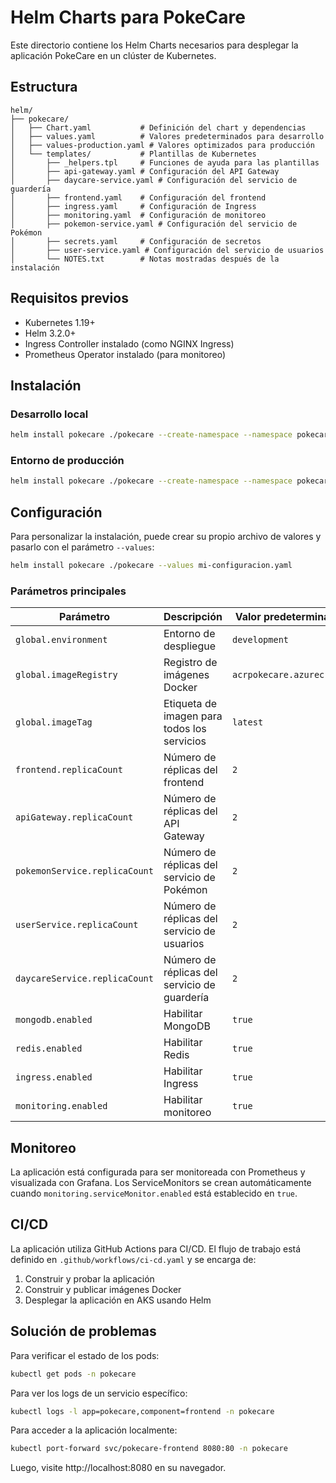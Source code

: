 # Helm Charts para PokeCare

Este directorio contiene los Helm Charts necesarios para desplegar la aplicación PokeCare en un clúster de Kubernetes.

## Estructura

```
helm/
├── pokecare/
│   ├── Chart.yaml           # Definición del chart y dependencias
│   ├── values.yaml          # Valores predeterminados para desarrollo
│   ├── values-production.yaml # Valores optimizados para producción
│   └── templates/           # Plantillas de Kubernetes
│       ├── _helpers.tpl     # Funciones de ayuda para las plantillas
│       ├── api-gateway.yaml # Configuración del API Gateway
│       ├── daycare-service.yaml # Configuración del servicio de guardería
│       ├── frontend.yaml    # Configuración del frontend
│       ├── ingress.yaml     # Configuración de Ingress
│       ├── monitoring.yaml  # Configuración de monitoreo
│       ├── pokemon-service.yaml # Configuración del servicio de Pokémon
│       ├── secrets.yaml     # Configuración de secretos
│       ├── user-service.yaml # Configuración del servicio de usuarios
│       └── NOTES.txt        # Notas mostradas después de la instalación
```

## Requisitos previos

- Kubernetes 1.19+
- Helm 3.2.0+
- Ingress Controller instalado (como NGINX Ingress)
- Prometheus Operator instalado (para monitoreo)

## Instalación

### Desarrollo local

```bash
helm install pokecare ./pokecare --create-namespace --namespace pokecare
```

### Entorno de producción

```bash
helm install pokecare ./pokecare --create-namespace --namespace pokecare --values ./pokecare/values-production.yaml
```

## Configuración

Para personalizar la instalación, puede crear su propio archivo de valores y pasarlo con el parámetro `--values`:

```bash
helm install pokecare ./pokecare --values mi-configuracion.yaml
```

### Parámetros principales

| Parámetro | Descripción | Valor predeterminado |
|-----------|-------------|----------------------|
| `global.environment` | Entorno de despliegue | `development` |
| `global.imageRegistry` | Registro de imágenes Docker | `acrpokecare.azurecr.io` |
| `global.imageTag` | Etiqueta de imagen para todos los servicios | `latest` |
| `frontend.replicaCount` | Número de réplicas del frontend | `2` |
| `apiGateway.replicaCount` | Número de réplicas del API Gateway | `2` |
| `pokemonService.replicaCount` | Número de réplicas del servicio de Pokémon | `2` |
| `userService.replicaCount` | Número de réplicas del servicio de usuarios | `2` |
| `daycareService.replicaCount` | Número de réplicas del servicio de guardería | `2` |
| `mongodb.enabled` | Habilitar MongoDB | `true` |
| `redis.enabled` | Habilitar Redis | `true` |
| `ingress.enabled` | Habilitar Ingress | `true` |
| `monitoring.enabled` | Habilitar monitoreo | `true` |

## Monitoreo

La aplicación está configurada para ser monitoreada con Prometheus y visualizada con Grafana. Los ServiceMonitors se crean automáticamente cuando `monitoring.serviceMonitor.enabled` está establecido en `true`.

## CI/CD

La aplicación utiliza GitHub Actions para CI/CD. El flujo de trabajo está definido en `.github/workflows/ci-cd.yaml` y se encarga de:

1. Construir y probar la aplicación
2. Construir y publicar imágenes Docker
3. Desplegar la aplicación en AKS usando Helm

## Solución de problemas

Para verificar el estado de los pods:

```bash
kubectl get pods -n pokecare
```

Para ver los logs de un servicio específico:

```bash
kubectl logs -l app=pokecare,component=frontend -n pokecare
```

Para acceder a la aplicación localmente:

```bash
kubectl port-forward svc/pokecare-frontend 8080:80 -n pokecare
```

Luego, visite http://localhost:8080 en su navegador.